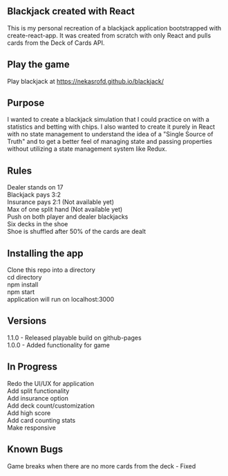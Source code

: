 ## Blackjack created with React

This is my personal recreation of a blackjack application bootstrapped with create-react-app. It was created from scratch with only React and pulls cards from
the Deck of Cards API.

## Play the game
Play blackjack at https://nekasrofd.github.io/blackjack/

## Purpose
I wanted to create a blackjack simulation that I could practice on with a statistics and betting with chips. I also wanted to create it purely in React with no state management to understand the idea of a "Single Source of Truth" and to get a better feel of managing state and passing properties without utilizing a state management system like Redux.

## Rules
Dealer stands on 17<br />
Blackjack pays 3:2<br />
Insurance pays 2:1 (Not available yet) <br />
Max of one split hand (Not available yet) <br />
Push on both player and dealer blackjacks<br />
Six decks in the shoe<br />
Shoe is shuffled after 50% of the cards are dealt<br />

## Installing the app

Clone this repo into a directory<br />
cd directory<br />
npm install<br />
npm start<br />
application will run on localhost:3000<br />

## Versions

1.1.0 - Released playable build on github-pages<br />
1.0.0 - Added functionality for game<br />

## In Progress

Redo the UI/UX for application<br />
Add split functionality<br />
Add insurance option<br />
Add deck count/customization<br />
Add high score<br />
Add card counting stats <br />
Make responsive<br />

## Known Bugs

Game breaks when there are no more cards from the deck - Fixed
